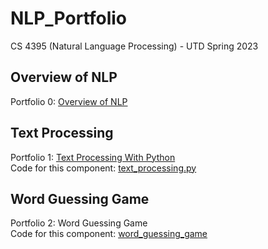 # NLP_Portfolio
CS 4395 (Natural Language Processing) - UTD Spring 2023

## Overview of NLP
Portfolio 0: [Overview of NLP](Overview_of_NLP.pdf)

## Text Processing
Portfolio 1: [Text Processing With Python](Text_Processing_With_Python.pdf)\
Code for this component: [text_processing.py](text_processing.py)

## Word Guessing Game
Portfolio 2: Word Guessing Game\
Code for this component: [word_guessing_game](word_guessing_game)
